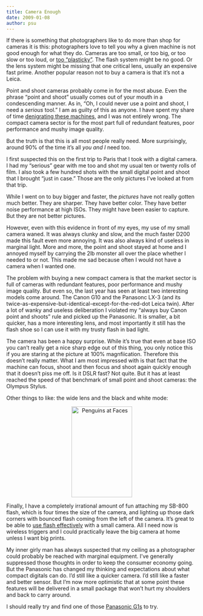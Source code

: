 ```yaml
---
title: Camera Enough
date: 2009-01-08
author: psu
---
```


<p>If there is something that photographers like to do more than shop for cameras it is this: photographers love to tell you why a given machine is not good enough for what they do. Cameras are too small, or too big, or too slow or too loud, or <a href="http://photo.net/canon-eos-digital-camera-forum/00LE7S">too &#8220;plasticky&#8221;</a>. The flash system might be no good. Or the lens system might be missing that one critical lens, usually an expensive fast prime. Another popular reason not to buy a camera is that it&#8217;s not a Leica.<br />
<span id="more-1415"></span></p>
<p>Point and shoot cameras probably come in for the most abuse. Even the phrase &#8220;point and shoot&#8221; usually comes out of your mouth in a condescending manner. As in, &#8220;Oh, I could never use a point and shoot, I need a <em>serious</em> tool.&#8221; I am as guilty of this as anyone. I have spent my share of time <a href="http://mutable-states.com/the-camera-we-want.html">denigrating these machines</a>, and I was not entirely wrong. The compact camera sector is for the most part full of redundant features, poor performance and mushy image quality.</p>
<p>But the truth is that this is all most people really need. More surprisingly, around 90% of the time it&#8217;s all <em>you and I</em> need too.</p>
<p>I first suspected this on the first trip to Paris that I took with a digital camera. I had my &#8220;serious&#8221; gear with me too and shot my usual ten or twenty rolls of film. I also took a few hundred shots with the small digital point and shoot that I brought &#8220;just in case.&#8221; Those are the only pictures I&#8217;ve looked at from that trip.</p>
<p>While I went on to buy bigger and faster, the <em>pictures</em> have not really gotten much better. They are sharper. They have better color. They have better noise performance at high ISOs. They might have been easier to capture. But they are not better pictures.</p>
<p>However, even with this evidence in front of my eyes, my use of my small camera waned. It was always clunky and slow, and the much faster D200 made this fault even more annoying. It was also always kind of useless in marginal light. More and more, the point and shoot stayed at home and I annoyed myself by carrying the 2lb monster all over the place whether I needed to or not. This made me sad because often I would not have a camera when I wanted one.</p>
<p>The problem with buying a new compact camera is that the market sector is full of cameras with redundant features, poor performance and mushy image quality. But even so, the last year has seen at least two interesting models come around. The Canon G10 and the Panasonc LX-3 (and its twice-as-expensive-but-identical-except-for-the-red-dot Leica twin). After a lot of wanky and useless deliberation I violated my &#8220;always buy Canon point and shoots&#8221; rule and picked up the Panasonic. It is smaller, a bit quicker, has a more interesting lens, and most importantly it still has the flash shoe so I can use it with my trusty flash in bad light.</p>
<p>The camera has been a happy surprise. While it&#8217;s true that even at base ISO you can&#8217;t really get a nice sharp edge out of this thing, you only notice this if you are staring at the picture at 100% magnfiication. Therefore this doesn&#8217;t really matter. What I am most impressed with is that fact that the machine can focus, shoot and then focus and shoot again quickly enough that it doesn&#8217;t piss me off. Is it DSLR fast? Not quite. But it has at least reached the speed of that benchmark of small point and shoot cameras: the Olympus Stylus.</p>
<p>Other things to like: the wide lens and the black and white mode:</p>
<p><div align="center">
<a href="http://www.flickr.com/photos/79904144@N00/3181144262/" title="Penguins at Faces by psu13, on Flickr"><img src="http://farm4.static.flickr.com/3505/3181144262_96ed311365_m.jpg" width="160" height="240" alt="Penguins at Faces" /></a>
</div>
<p>Finally, I have a completely irrational amount of fun attaching my SB-800 flash, which is four times the size of the camera, and lighting up those dark corners with bounced flash coming from the left of the camera. It&#8217;s great to be able to <a href="http://strobist.blogspot.com/2007/06/on-assignment-on-vacation.html">use flash effectively</a> with a small camera. All I need now is wireless triggers and I could practically leave the big camera at home unless I want big prints.</p>
<p>My inner girly man has always suspected that my ceiling as a photographer could probably be reached with marginal equipment. I&#8217;ve generally suppressed those thoughts in order to keep the consumer economy going. But the Panasonic has changed my thinking and expectations about what compact digitals can do. I&#8217;d still like a quicker camera. I&#8217;d still like a faster and better sensor. But I&#8217;m now more optimistic that at some point these features will be delivered in a small package that won&#8217;t hurt my shoulders and back to carry around.</p>
<p>I should really try and find one of those <a href="http://theonlinephotographer.typepad.com/the_online_photographer/2008/09/we-interrupt-ou.html">Panasonic G1s</a> to try.</p>